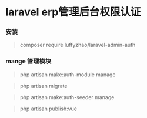 # laravel erp管理后台权限认证

### 安装

>  composer require luffyzhao/laravel-admin-auth

### mange 管理模块
> php artisan make:auth-module manage

> php artisan migrate

> php artisan make:auth-seeder manage

> php artisan publish:vue
